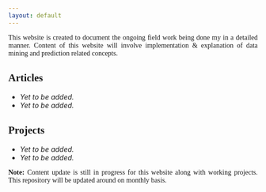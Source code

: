 ```yaml
---
layout: default
---
```


<p style="font-family:serif" align="justify">This website is created to document the ongoing field work being done my in a detailed manner. Content of this website will involve implementation & explanation of data mining and prediction related concepts. </p>

<h2 style="font-family:serif"> Articles </h2>

* _Yet to be added._
* _Yet to be added._

<h2 style="font-family:serif"> Projects </h2>

* _Yet to be added._
* _Yet to be added._

<p style="font-family:serif" align="justify"> <b>Note:</b> Content update is still in progress for this website along with working projects. This repository will be updated around on monthly basis. </p>

